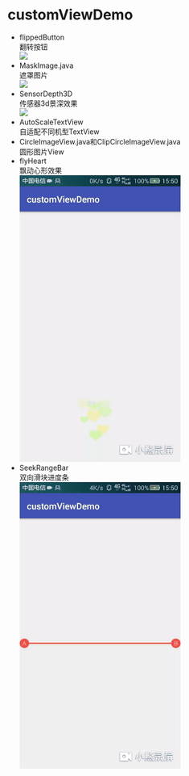 # customViewDemo

* flippedButton<br>
翻转按钮<br>
![](https://github.com/codeqian/customViewDemo/blob/master/screenShoot/flip.gif)
* MaskImage.java<br>
遮罩图片<br>
![](https://github.com/codeqian/customViewDemo/blob/master/screenShoot/mask.png)
* SensorDepth3D<br>
传感器3d景深效果<br>
![](https://github.com/codeqian/customViewDemo/raw/master/screenShoot/3d.gif)
* AutoScaleTextView<br>
自适配不同机型TextView
* CircleImageView.java和ClipCircleImageView.java<br>
圆形图片View
* flyHeart <br>
飘动心形效果<br>
![](https://github.com/codeqian/customViewDemo/raw/master/screenShoot/20190201_155134.gif)
* SeekRangeBar <br>
双向滑块进度条<br>
![](https://github.com/codeqian/customViewDemo/raw/master/screenShoot/20190201_155107.gif)
